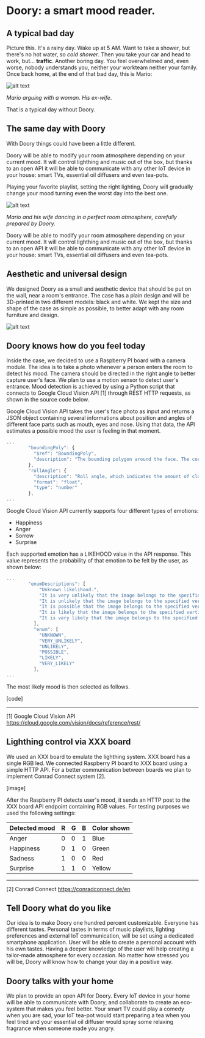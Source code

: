# Doory: a smart mood reader. 

## A typical bad day 
Picture this. It's a rainy day. Wake up at 5 AM. Want to take a shower, but there's no hot water, so _cold shower_. Then you take your car and head to work, but... **traffic**. Another boring day. You feel overwhelmed and, even worse, nobody understands you, neither your workteam neither your family. Once back home, at the end of that bad day, this is Mario:

![alt text](1.gif)

 _Mario arguing with a woman. His ex-wife_.

That is a typical day without Doory. 

## The same day with Doory

With Doory things could have been a little different.

Doory will be able to modify your room atmosphere depending on your current mood. It will control lighthing and music out of the box, but thanks to an open API it will be able to communicate with any other IoT device in your house: smart TVs, essential oil diffusers and even tea-pots.

Playing your favorite playlist, setting the right lighting, Doory will gradually change your mood turning even the worst day into the best one.

![alt text](2.gif)

_Mario and his wife dancing in a perfect room atmosphere, carefully prepared by Doory._

Doory will be able to modify your room atmosphere depending on your current mood. It will control lighthing and music out of the box, but thanks to an open API it will be able to communicate with any other IoT device in your house: smart TVs, essential oil diffusers and even tea-pots. 

## Aesthetic and universal design 

We designed Doory as a small and aesthetic device that should be put on the wall, near a room's entrance. The case has a plain design and will be 3D-printed in two different models: black and white. We kept the size and shape of the case as simple as possible, to better adapt with any room furniture and design.

<img src="/2n-1/doory/raw/master/1.jpg" alt="alt text" style="max-width:200px;">

## Doory knows how do you feel today

Inside the case, we decided to use a Raspberry PI board with a camera module. The idea is to take a photo whenever a person enters the room to detect his mood. The camera should be directed in the right angle to better capture user's face. We plan to use a motion sensor to detect user's entrance. Mood detection is achieved by using a Python script that connects to Google Cloud Vision API [1] through REST HTTP requests, as shown in the source code below.


Google Cloud Vision API takes the user's face photo as input and returns a JSON object containing several informations about position and angles of different face parts such as mouth, eyes and nose. Using that data, the API estimates a possible mood the user is feeling in that moment.

```javascript
...
        "boundingPoly": {
          "$ref": "BoundingPoly",
          "description": "The bounding polygon around the face. The coordinates of the bounding box\nare in the original image's scale, as returned in `ImageParams`.\nThe bounding box is computed to \"frame\" the face in accordance with human\nexpectations. It is based on the landmarker results.\nNote that one or more x and/or y coordinates may not be generated in the\n`BoundingPoly` (the polygon will be unbounded) if only a partial face\nappears in the image to be annotated."
        },
        "rollAngle": {
          "description": "Roll angle, which indicates the amount of clockwise/anti-clockwise rotation\nof the face relative to the image vertical about the axis perpendicular to\nthe face. Range [-180,180].",
          "format": "float",
          "type": "number"
        },
...
```

Google Cloud Vision API currently supports four different types of emotions:
- Happiness
- Anger
- Sorrow
- Surprise 

Each supported emotion has a LIKEHOOD value in the API response. This value represents the probability of that emotion to be felt by the user, as shown below:

```javascript
...
        "enumDescriptions": [
            "Unknown likelihood.",
            "It is very unlikely that the image belongs to the specified vertical.",
            "It is unlikely that the image belongs to the specified vertical.",
            "It is possible that the image belongs to the specified vertical.",
            "It is likely that the image belongs to the specified vertical.",
            "It is very likely that the image belongs to the specified vertical."
          ],
          "enum": [
            "UNKNOWN",
            "VERY_UNLIKELY",
            "UNLIKELY",
            "POSSIBLE",
            "LIKELY",
            "VERY_LIKELY"
          ],
...
```
The most likely mood is then selected as follows.

[code]

---

[1] Google Cloud Vision API https://cloud.google.com/vision/docs/reference/rest/

## Lighthing control via XXX board

We used an XXX board to emulate the lighthing system. XXX board has a single RGB led. We connected Raspberry PI board to XXX board using a simple HTTP API. For a better communication between boards we plan to implement Conrad Connect system [2].

[image]

After the Raspberry PI detects user's mood, it sends an HTTP post to the XXX board API endpoint containing RGB values. For testing purposes we used the following settings:

| Detected mood | R | G | B | Color shown |
| ------------- | - | - | - | ----------- |
| Anger         | 0 | 0 | 1 | Blue        |
| Happiness     | 0 | 1 | 0 | Green       |
| Sadness       | 1 | 0 | 0 | Red         |
| Surprise      | 1 | 1 | 0 | Yellow      |

---
[2] Conrad Connect https://conradconnect.de/en

## Tell Doory what do you like

Our idea is to make Doory one hundred percent customizable. Everyone has different tastes. Personal tastes in terms of music playlists, lighting preferences and external IoT communication, will be set using a dedicated smartphone application. User will be able to create a personal account with his own tastes. Having a deeper knowledge of the user will help creating a tailor-made atmosphere for every occasion. No matter how stressed you will be, Doory will know how to change your day in a positive way.

## Doory talks with your home 

We plan to provide an open API for Doory. Every IoT device in your home will be able to communicate with Doory, and collaborate to create an eco-system that makes you feel better. Your smart TV could play a comedy when you are sad, your IoT tea-pot would start preparing a tea when you feel tired and your essential oil diffuser would spray some relaxing fragrance when someone made you angry.
 


